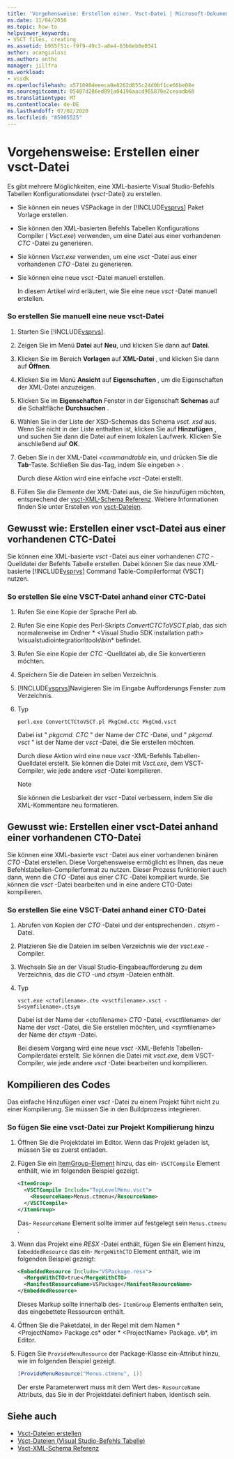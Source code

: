 ```yaml
---
title: 'Vorgehensweise: Erstellen einer. Vsct-Datei | Microsoft-Dokumentation'
ms.date: 11/04/2016
ms.topic: how-to
helpviewer_keywords:
- VSCT files, creating
ms.assetid: b955f51c-f9f9-49c3-a8e4-63b6eb0e0341
author: acangialosi
ms.author: anthc
manager: jillfra
ms.workload:
- vssdk
ms.openlocfilehash: a571098deeeca0e8262d855c24d0bf1ce66be08e
ms.sourcegitcommit: 05487d286ed891a04196aacd965870e2ceaadb68
ms.translationtype: MT
ms.contentlocale: de-DE
ms.lasthandoff: 07/02/2020
ms.locfileid: "85905525"
---
```

# <a name="how-to-create-a-vsct-file"></a>Vorgehensweise: Erstellen einer vsct-Datei

Es gibt mehrere Möglichkeiten, eine XML-basierte Visual Studio-Befehls Tabellen Konfigurationsdatei (*vsct*-Datei) zu erstellen.

- Sie können ein neues VSPackage in der [!INCLUDE[vsprvs](../../code-quality/includes/vsprvs_md.md)] Paket Vorlage erstellen.

- Sie können den XML-basierten Befehls Tabellen Konfigurations Compiler ( *Vsct.exe*) verwenden, um eine Datei aus einer vorhandenen *CTC* -Datei zu generieren.

- Sie können *Vsct.exe* verwenden, um eine *vsct* -Datei aus einer vorhandenen *CTO* -Datei zu generieren.

- Sie können eine neue *vsct* -Datei manuell erstellen.

  In diesem Artikel wird erläutert, wie Sie eine neue *vsct* -Datei manuell erstellen.

### <a name="to-manually-create-a-new-vsct-file"></a>So erstellen Sie manuell eine neue vsct-Datei

1. Starten Sie [!INCLUDE[vsprvs](../../code-quality/includes/vsprvs_md.md)].

2. Zeigen Sie im Menü **Datei** auf **Neu**, und klicken Sie dann auf **Datei**.

3. Klicken Sie im Bereich **Vorlagen** auf **XML-Datei** , und klicken Sie dann auf **Öffnen**.

4. Klicken Sie im Menü **Ansicht** auf **Eigenschaften** , um die Eigenschaften der XML-Datei anzuzeigen.

5. Klicken Sie im **Eigenschaften** Fenster in der Eigenschaft **Schemas** auf die Schaltfläche **Durchsuchen** .

6. Wählen Sie in der Liste der XSD-Schemas das Schema *vsct. xsd* aus. Wenn Sie nicht in der Liste enthalten ist, klicken Sie auf **Hinzufügen** , und suchen Sie dann die Datei auf einem lokalen Laufwerk. Klicken Sie anschließend auf **OK**.

7. Geben Sie in der XML-Datei *<commandtable* ein, und drücken Sie die **Tab**-Taste. Schließen Sie das-Tag, indem Sie eingeben *>* .

    Durch diese Aktion wird eine einfache *vsct* -Datei erstellt.

8. Füllen Sie die Elemente der XML-Datei aus, die Sie hinzufügen möchten, entsprechend der [vsct-XML-Schema Referenz](../../extensibility/vsct-xml-schema-reference.md). Weitere Informationen finden Sie unter Erstellen von [vsct-Dateien](../../extensibility/internals/authoring-dot-vsct-files.md).

<a name="how-to-create-a-dot-vsct-file-from-an-existing-dot-ctc-file"></a>

## <a name="how-to-create-a-vsct-file-from-an-existing-ctc-file"></a>Gewusst wie: Erstellen einer vsct-Datei aus einer vorhandenen CTC-Datei

Sie können eine XML-basierte *vsct* -Datei aus einer vorhandenen *CTC* -Quelldatei der Befehls Tabelle erstellen. Dabei können Sie das neue XML-basierte [!INCLUDE[vsprvs](../../code-quality/includes/vsprvs_md.md)] Command Table-Compilerformat (VSCT) nutzen.

### <a name="to-create-a-vsct-file-from-a-ctc-file"></a>So erstellen Sie eine VSCT-Datei anhand einer CTC-Datei

1. Rufen Sie eine Kopie der Sprache Perl ab.

2. Rufen Sie eine Kopie des Perl-Skripts *ConvertCTCToVSCT.pl*ab, das sich normalerweise im Ordner * \<Visual Studio SDK installation path> \visualstudiointegration\tools\bin* befindet.

3. Rufen Sie eine Kopie der *CTC* -Quelldatei ab, die Sie konvertieren möchten.

4. Speichern Sie die Dateien im selben Verzeichnis.

5. [!INCLUDE[vsprvs](../../code-quality/includes/vsprvs_md.md)]Navigieren Sie im Eingabe Aufforderungs Fenster zum Verzeichnis.

6. Typ

   ```
   perl.exe ConvertCTCtoVSCT.pl PkgCmd.ctc PkgCmd.vsct
   ```

    Dabei ist " *pkgcmd. CTC* " der Name der *CTC* -Datei, und " *pkgcmd. vsct* " ist der Name der *vsct* -Datei, die Sie erstellen möchten.

    Durch diese Aktion wird eine neue *vsct* -XML-Befehls Tabellen-Quelldatei erstellt. Sie können die Datei mit *Vsct.exe*, dem VSCT-Compiler, wie jede andere *vsct* -Datei kompilieren.

   > [!NOTE]
   > Sie können die Lesbarkeit der *vsct* -Datei verbessern, indem Sie die XML-Kommentare neu formatieren.

<a name="how-to-create-a-dot-vsct-file-from-an-existing-dot-cto-file"></a>

## <a name="how-to-create-a-vsct-file-from-an-existing-cto-file"></a>Gewusst wie: Erstellen einer vsct-Datei anhand einer vorhandenen CTO-Datei

Sie können eine XML-basierte *vsct* -Datei aus einer vorhandenen binären *CTO* -Datei erstellen. Diese Vorgehensweise ermöglicht es Ihnen, das neue Befehlstabellen-Compilerformat zu nutzen. Dieser Prozess funktioniert auch dann, wenn die *CTO* -Datei aus einer *CTC* -Datei kompiliert wurde. Sie können die *vsct* -Datei bearbeiten und in eine andere CTO-Datei kompilieren.

### <a name="to-create-a-vsct-file-from-a-cto-file"></a>So erstellen Sie eine VSCT-Datei anhand einer CTO-Datei

1. Abrufen von Kopien der *CTO* -Datei und der entsprechenden *. ctsym* -Datei.

2. Platzieren Sie die Dateien im selben Verzeichnis wie der *vsct.exe* -Compiler.

3. Wechseln Sie an der Visual Studio-Eingabeaufforderung zu dem Verzeichnis, das die *CTO* -und *ctsym* -Dateien enthält.

4. Typ

    ```
    vsct.exe <ctofilename>.cto <vsctfilename>.vsct -S<symfilename>.ctsym
    ```

     Dabei ist der Name der \<ctofilename\> *CTO* -Datei, \<vsctfilename\> der Name der *vsct* -Datei, die Sie erstellen möchten, und \<symfilename\> der Name der *ctsym* -Datei.

     Bei diesem Vorgang wird eine neue *vsct* -XML-Befehls Tabellen-Compilerdatei erstellt. Sie können die Datei mit *vsct.exe*, dem VSCT-Compiler, wie jede andere *vsct* -Datei bearbeiten und kompilieren.

## <a name="compile-the-code"></a>Kompilieren des Codes
 Das einfache Hinzufügen einer *vsct* -Datei zu einem Projekt führt nicht zu einer Kompilierung. Sie müssen Sie in den Buildprozess integrieren.

### <a name="to-add-a-vsct-file-to-project-compilation"></a>So fügen Sie eine vsct-Datei zur Projekt Kompilierung hinzu

1. Öffnen Sie die Projektdatei im Editor. Wenn das Projekt geladen ist, müssen Sie es zuerst entladen.

2. Fügen Sie ein [ItemGroup-Element](../../msbuild/itemgroup-element-msbuild.md) hinzu, das ein- `VSCTCompile` Element enthält, wie im folgenden Beispiel gezeigt.

    ```xml
    <ItemGroup>
      <VSCTCompile Include="TopLevelMenu.vsct">
        <ResourceName>Menus.ctmenu</ResourceName>
      </VSCTCompile>
    </ItemGroup>

    ```

     Das- `ResourceName` Element sollte immer auf festgelegt sein `Menus.ctmenu` .

3. Wenn das Projekt eine *RESX* -Datei enthält, fügen Sie ein Element hinzu, `EmbeddedResource` das ein- `MergeWithCTO` Element enthält, wie im folgenden Beispiel gezeigt:

    ```xml
    <EmbeddedResource Include="VSPackage.resx">
      <MergeWithCTO>true</MergeWithCTO>
      <ManifestResourceName>VSPackage</ManifestResourceName>
    </EmbeddedResource>

    ```

     Dieses Markup sollte innerhalb des- `ItemGroup` Elements enthalten sein, das eingebettete Ressourcen enthält.

4. Öffnen Sie die Paketdatei, in der Regel mit dem Namen * \<ProjectName\> Package.cs* oder * \<ProjectName\> Package. vb*, im Editor.

5. Fügen Sie `ProvideMenuResource` der Package-Klasse ein-Attribut hinzu, wie im folgenden Beispiel gezeigt.

    ```csharp
    [ProvideMenuResource("Menus.ctmenu", 1)]
    ```

     Der erste Parameterwert muss mit dem Wert des- `ResourceName` Attributs, das Sie in der Projektdatei definiert haben, identisch sein.

## <a name="see-also"></a>Siehe auch
- [Vsct-Dateien erstellen](../../extensibility/internals/authoring-dot-vsct-files.md)
- [Vsct-Dateien (Visual Studio-Befehls Tabelle)](../../extensibility/internals/visual-studio-command-table-dot-vsct-files.md)
- [Vsct-XML-Schema Referenz](../../extensibility/vsct-xml-schema-reference.md)
